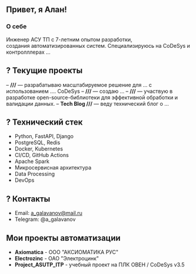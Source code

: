 ## Привет, я Алан!

### О себе
Инженер АСУ ТП с 7-летним опытом разработки, \
создания автоматизированных систем. 
Специализируюсь на CoDeSys и контролллерах ...

## ? Текущие проекты
– **///** — разрабатываю масштабируемое решение для … с использованием …. CoDeSys 
– **///** — создаю …
– **///** — участвую в разработке open-source-библиотеки для эффективной обработки и валидации данных.
– **Tech Blog ///** — веду технический блог о …

## ? Технический стек
- Python, FastAPI, Django
- PostgreSQL, Redis
- Docker, Kubernetes
- CI/CD, GitHub Actions
- Apache Spark
- Микросервисная архитектура
- Data Processing
- DevOps

## ? Контакты
- Email: a_galavanov@mail.ru
- Telegram: @a_galavanov


## Мои проекты автоматизации
- **Axiomatica** - ООО "АКСИОМАТИКА РУС"
- **Electrozinc** - ОАО "Электроцинк"
- **Project_ASUTP_ITP** - учебный проект на ПЛК ОВЕН / CoDeSys v3.5
